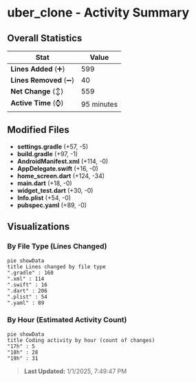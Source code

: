 # uber_clone - Activity Summary 

## Overall Statistics

| Stat                   | Value                                                             |
| ---------------------- | ----------------------------------------------------------------- |
| **Lines Added** (➕)   | 599                                          |
| **Lines Removed** (➖) | 40                                        |
| **Net Change** (↕)    | 559                |
| **Active Time** (⌚)   | 95 minutes |


## Modified Files
- **settings.gradle** (+57, -5)
- **build.gradle** (+97, -1)
- **AndroidManifest.xml** (+114, -0)
- **AppDelegate.swift** (+16, -0)
- **home_screen.dart** (+124, -34)
- **main.dart** (+18, -0)
- **widget_test.dart** (+30, -0)
- **Info.plist** (+54, -0)
- **pubspec.yaml** (+89, -0)

## Visualizations

### By File Type (Lines Changed)

```mermaid
pie showData
title Lines changed by file type
".gradle" : 160
".xml" : 114
".swift" : 16
".dart" : 206
".plist" : 54
".yaml" : 89
```

### By Hour (Estimated Activity Count)

```mermaid
pie showData
title Coding activity by hour (count of changes)
"17h" : 5
"18h" : 28
"19h" : 31
```


> **Last Updated:** 1/1/2025, 7:49:47 PM